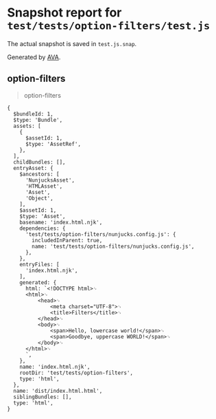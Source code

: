 # Snapshot report for `test/tests/option-filters/test.js`

The actual snapshot is saved in `test.js.snap`.

Generated by [AVA](https://ava.li).

## option-filters

> option-filters

    {
      $bundleId: 1,
      $type: 'Bundle',
      assets: [
        {
          $assetId: 1,
          $type: 'AssetRef',
        },
      ],
      childBundles: [],
      entryAsset: {
        $ancestors: [
          'NunjucksAsset',
          'HTMLAsset',
          'Asset',
          'Object',
        ],
        $assetId: 1,
        $type: 'Asset',
        basename: 'index.html.njk',
        dependencies: {
          'test/tests/option-filters/nunjucks.config.js': {
            includedInParent: true,
            name: 'test/tests/option-filters/nunjucks.config.js',
          },
        },
        entryFiles: [
          'index.html.njk',
        ],
        generated: {
          html: `<!DOCTYPE html>␊
          <html>␊
              <head>␊
                  <meta charset="UTF-8">␊
                  <title>Filters</title>␊
              </head>␊
              <body>␊
                  <span>Hello, lowercase world!</span>␊
                  <span>Goodbye, uppercase WORLD!</span>␊
              </body>␊
          </html>␊
          `,
        },
        name: 'index.html.njk',
        rootDir: 'test/tests/option-filters',
        type: 'html',
      },
      name: 'dist/index.html.html',
      siblingBundles: [],
      type: 'html',
    }
